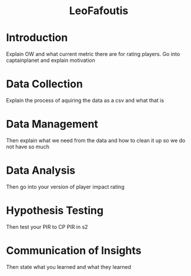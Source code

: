 # <p align="center"> LeoFafoutis </p>
# Introduction
  Explain OW and what current metric there are for rating players. Go into captainplanet and explain motivation
# Data Collection
  Explain the process of aquiring the data as a csv and what that is
# Data Management
  Then explain what we need from the data and how to clean it up so we do not have so much 
# Data Analysis
  Then go into your version of player impact rating
# Hypothesis Testing
  Then test your PIR to CP PIR in s2
# Communication of Insights
  Then state what you learned and what they learned
